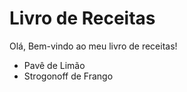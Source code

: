 # Livro de Receitas

Olá, Bem-vindo ao meu livro de receitas!

- Pavê de Limão
- Strogonoff de Frango
